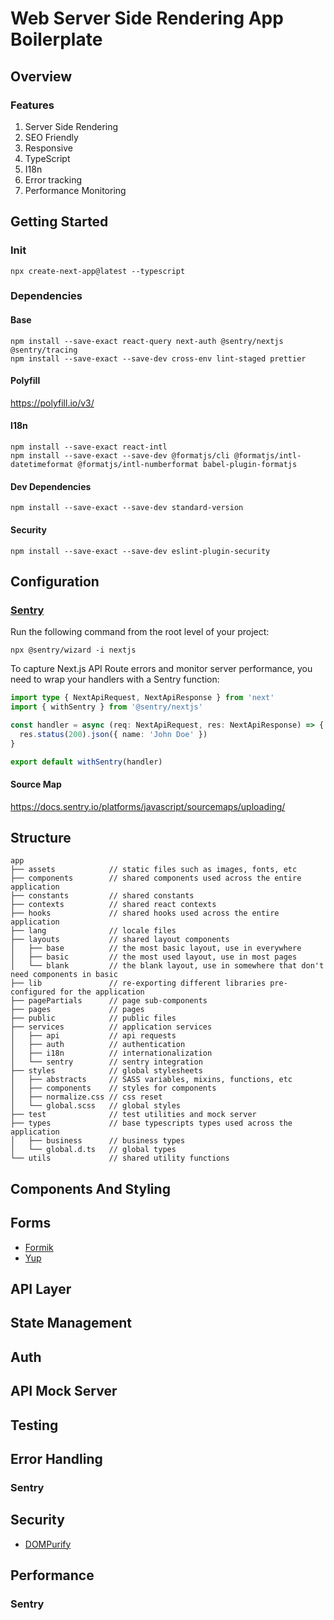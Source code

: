 # Web Server Side Rendering App Boilerplate

## Overview

### Features

1. Server Side Rendering
2. SEO Friendly
3. Responsive
4. TypeScript
5. I18n
6. Error tracking
7. Performance Monitoring


## Getting Started

### Init

```
npx create-next-app@latest --typescript
```

### Dependencies

#### Base

```
npm install --save-exact react-query next-auth @sentry/nextjs @sentry/tracing
npm install --save-exact --save-dev cross-env lint-staged prettier
```

#### Polyfill

https://polyfill.io/v3/

#### I18n

```
npm install --save-exact react-intl
npm install --save-exact --save-dev @formatjs/cli @formatjs/intl-datetimeformat @formatjs/intl-numberformat babel-plugin-formatjs
```

#### Dev Dependencies

```
npm install --save-exact --save-dev standard-version
```

#### Security

```
npm install --save-exact --save-dev eslint-plugin-security
```


## Configuration

### [Sentry](https://docs.sentry.io/platforms/javascript/guides/nextjs/)

Run the following command from the root level of your project:

```
npx @sentry/wizard -i nextjs
```

To capture Next.js API Route errors and monitor server performance, you need to wrap your handlers with a Sentry function:

```ts
import type { NextApiRequest, NextApiResponse } from 'next'
import { withSentry } from '@sentry/nextjs'

const handler = async (req: NextApiRequest, res: NextApiResponse) => {
  res.status(200).json({ name: 'John Doe' })
}

export default withSentry(handler)
```

#### Source Map

https://docs.sentry.io/platforms/javascript/sourcemaps/uploading/

## Structure

```
app
├── assets            // static files such as images, fonts, etc
├── components        // shared components used across the entire application
├── constants         // shared constants
├── contexts          // shared react contexts
├── hooks             // shared hooks used across the entire application
├── lang              // locale files
├── layouts           // shared layout components
│   ├── base          // the most basic layout, use in everywhere
│   ├── basic         // the most used layout, use in most pages
│   └── blank         // the blank layout, use in somewhere that don't need components in basic
├── lib               // re-exporting different libraries pre-configured for the application
├── pagePartials      // page sub-components
├── pages             // pages
├── public            // public files
├── services          // application services
│   ├── api           // api requests
│   ├── auth          // authentication
│   ├── i18n          // internationalization
│   └── sentry        // sentry integration
├── styles            // global stylesheets
│   ├── abstracts     // SASS variables, mixins, functions, etc
│   ├── components    // styles for components
│   ├── normalize.css // css reset
│   └── global.scss   // global styles
├── test              // test utilities and mock server
├── types             // base typescripts types used across the application
│   ├── business      // business types
│   └── global.d.ts   // global types
└── utils             // shared utility functions
```

## Components And Styling
## Forms

- [Formik](https://github.com/formium/formik)
- [Yup](https://github.com/jquense/yup)

## API Layer
## State Management
## Auth
## API Mock Server
## Testing
## Error Handling

### Sentry

## Security

- [DOMPurify](https://github.com/cure53/DOMPurify)

## Performance

### Sentry
